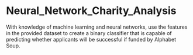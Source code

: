 # Neural_Network_Charity_Analysis
With  knowledge of machine learning and neural networks, use the features in the provided dataset to create a binary classifier that is capable of predicting whether applicants will be successful if funded by Alphabet Soup.
